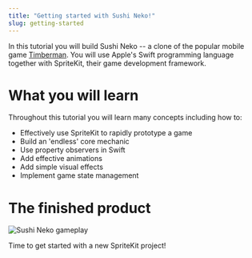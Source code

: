 ```yaml
---
title: "Getting started with Sushi Neko!"
slug: getting-started
---
```


In this tutorial you will build Sushi Neko -- a clone of the popular mobile game [Timberman](https://itunes.apple.com/us/app/timberman/id871809581?mt=8). 
You will use Apple's Swift programming language together with SpriteKit, their game development framework.

# What you will learn

Throughout this tutorial you will learn many concepts including how to:

- Effectively use SpriteKit to rapidly prototype a game
- Build an 'endless' core mechanic
- Use property observers in Swift
- Add effective animations
- Add simple visual effects
- Implement game state management

# The finished product

![Sushi Neko gameplay](../Tutorial-Images/animated_gameplay.gif)

Time to get started with a new SpriteKit project!
